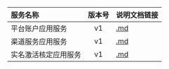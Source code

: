   
| 服务名称 | 版本号 | 说明文档链接 |  
| :----------------- | :-----: | :---------------- |  
| 平台账户应用服务 | v1 | [.md](https://github.com/Zhang-Monica/gitMd/blob/master/EpeisPlatm/_README.md) |  
| 渠道服务应用服务 | v1 | [.md](https://github.com/Zhang-Monica/gitMd/blob/master/EpeisPlatm/_README.md) |  
| 实名激活核定应用服务 | v1 | [.md](https://github.com/Zhang-Monica/gitMd/blob/master/EpeisPlatm/_README.md) |  
  
